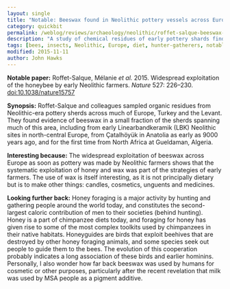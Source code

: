 ```yaml
---
layout: single
title: "Notable: Beeswax found in Neolithic pottery vessels across Europe"
category: quickbit
permalink: /weblog/reviews/archaeology/neolithic/roffet-salque-beeswax-pottery-2015.html
description: "A study of chemical residues of early pottery shards finds beeswax in widespread use."
tags: [bees, insects, Neolithic, Europe, diet, hunter-gatherers, notable]
modified: 2015-11-11
author: John Hawks
---
```


<strong>Notable paper:</strong> Roffet-Salque, Mélanie <em>et al.</em> 2015. Widespread exploitation of the honeybee by early Neolithic farmers. <em>Nature</em> 527: 226–230. <a href="http://dx.doi.org/10.1038/nature15757">doi:10.1038/nature15757</a>

<strong>Synopsis:</strong> Roffet-Salque and colleagues sampled organic residues from Neolithic-era pottery sherds across much of Europe, Turkey and the Levant. They found evidence of beeswax in a small fraction of the sherds spanning much of this area, including from early Linearbandkeramik (LBK) Neolithic sites in north-central Europe, from Çatalhöyük in Anatolia as early as 9000 years ago, and for the first time from North Africa at Gueldaman, Algeria. 

<strong>Interesting because:</strong> The widespread exploitation of beeswax across Europe as soon as pottery was made by Neolithic farmers shows that the systematic exploitation of honey and wax was part of the strategies of early farmers. The use of wax is itself interesting, as it is not principally dietary but is to make other things: candles, cosmetics, unguents and medicines. 

<strong>Looking further back:</strong> Honey foraging is a major activity by hunting and gathering people around the world today, and constitutes the second-largest caloric contribution of men to their societies (behind hunting). Honey is a part of chimpanzee diets today, and foraging for honey has given rise to some of the most complex toolkits used by chimpanzees in their native habitats. Honeyguides are birds that exploit beehives that are destroyed by other honey foraging animals, and some species seek out people to guide them to the bees. The evolution of this cooperation probably indicates a long association of these birds and earlier hominins. Personally, I also wonder how far back beeswax was used by humans for cosmetic or other purposes, particularly after the recent revelation that milk was used by MSA people as a pigment additive.  
